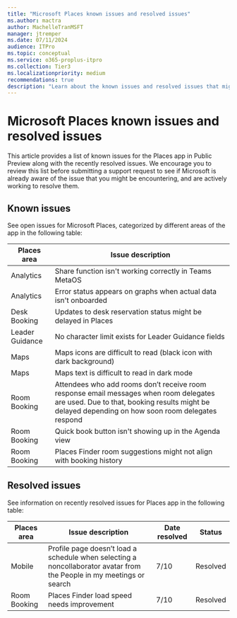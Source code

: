 ```yaml
---
title: "Microsoft Places known issues and resolved issues"
ms.author: mactra
author: MachelleTranMSFT
manager: jtremper
ms.date: 07/11/2024
audience: ITPro
ms.topic: conceptual
ms.service: o365-proplus-itpro
ms.collection: Tier3
ms.localizationpriority: medium
recommendations: true
description: "Learn about the known issues and resolved issues that might occur while using Microsoft Places in Pubic Preview."
---
```


# Microsoft Places known issues and resolved issues

This article provides a list of known issues for the Places app in Public Preview along with the recently resolved issues. We encourage you to review this list before submitting a support request to see if Microsoft is already aware of the issue that you might be encountering, and are actively working to resolve them.

## Known issues

See open issues for Microsoft Places, categorized by different areas of the app in the following table:

| **Places area** | **Issue description** |
| ------------------- | ------------ |
| Analytics | Share function isn't working correctly in Teams MetaOS |
| Analytics | Error status appears on graphs when actual data isn't onboarded |
| Desk Booking | Updates to desk reservation status might be delayed in Places|
| Leader Guidance | No character limit exists for Leader Guidance fields  |
| Maps | Maps icons are difficult to read (black icon with dark background) |
| Maps | Maps text is difficult to read in dark mode|
| Room Booking | Attendees who add rooms don’t receive room response email messages when room delegates are used. Due to that, booking results might be delayed depending on how soon room delegates respond |
| Room Booking | Quick book button isn't showing up in the Agenda view|
| Room Booking | Places Finder room suggestions might not align with booking history |

## Resolved issues

See information on recently resolved issues for Places app in the following table:

| **Places area** | **Issue description** | **Date resolved** | **Status** |
| --------------- | ------------- | ------------------ | ---------- |
| Mobile | Profile page doesn’t load a schedule when selecting a noncollaborator avatar from the People in my meetings or search | 7/10 | Resolved|
| Room Booking | Places Finder load speed needs improvement|7/10 | Resolved|